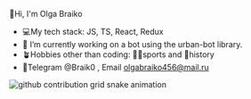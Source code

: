 👋Hi, I'm Olga Braiko
 
- 💻My tech stack: JS, TS, React, Redux
- 🤖 I’m currently working on a bot using the urban-bot library.
- 🪴Hobbies other than coding: 🏋‍♂sports and 🐚history 
- 📩Telegram @Braik0 , Email  olgabraiko456@mail.ru


<picture>
  <source media="(prefers-color-scheme: dark)" srcset="https://raw.githubusercontent.com/ OlgaBraiko/OlgaBraiko/output/github-contribution-grid-snake-dark.svg">
  <source media="(prefers-color-scheme: light)" srcset="https://raw.githubusercontent.com/OlgaBraiko/OlgaBraiko/output/github-contribution-grid-snake.svg">
  <img alt="github contribution grid snake animation" src="https://raw.githubusercontent.com/ OlgaBraiko/OlgaBraiko/output/github-contribution-grid-snake.svg">
</picture>
 

  

 
  
